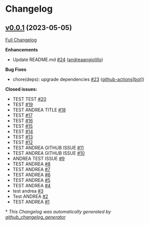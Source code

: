 # Changelog

## [v0.0.1](https://github.com/andreaangiolillo/cdk-test/tree/v0.0.1) (2023-05-05)

[Full Changelog](https://github.com/andreaangiolillo/cdk-test/compare/a79d1b9a220a93df1b0bca7f9408b6f571d8a371...v0.0.1)

**Enhancements**

- Update README.md [\#24](https://github.com/andreaangiolillo/cdk-test/pull/24) ([andreaangiolillo](https://github.com/andreaangiolillo))

**Bug Fixes**

- chore\(deps\): upgrade dependencies [\#23](https://github.com/andreaangiolillo/cdk-test/pull/23) ([github-actions[bot]](https://github.com/apps/github-actions))

**Closed issues:**

- TEST TEST [\#20](https://github.com/andreaangiolillo/cdk-test/issues/20)
- TEST [\#19](https://github.com/andreaangiolillo/cdk-test/issues/19)
- TEST ANDREA TITLE [\#18](https://github.com/andreaangiolillo/cdk-test/issues/18)
- TEST [\#17](https://github.com/andreaangiolillo/cdk-test/issues/17)
- TEST [\#16](https://github.com/andreaangiolillo/cdk-test/issues/16)
- TEST [\#15](https://github.com/andreaangiolillo/cdk-test/issues/15)
- TEST [\#14](https://github.com/andreaangiolillo/cdk-test/issues/14)
- TEST [\#13](https://github.com/andreaangiolillo/cdk-test/issues/13)
- TEST [\#12](https://github.com/andreaangiolillo/cdk-test/issues/12)
- TEST ANDREA GITHUB ISSUE [\#11](https://github.com/andreaangiolillo/cdk-test/issues/11)
- TEST ANDREA GITHUB ISSUE [\#10](https://github.com/andreaangiolillo/cdk-test/issues/10)
- ANDREA TEST ISSUE [\#9](https://github.com/andreaangiolillo/cdk-test/issues/9)
- TEST ANDREA [\#8](https://github.com/andreaangiolillo/cdk-test/issues/8)
- TEST ANDREA [\#7](https://github.com/andreaangiolillo/cdk-test/issues/7)
- TEST ANDREA [\#6](https://github.com/andreaangiolillo/cdk-test/issues/6)
- TEST ANDREA [\#5](https://github.com/andreaangiolillo/cdk-test/issues/5)
- TEST ANDREA [\#4](https://github.com/andreaangiolillo/cdk-test/issues/4)
- test andrea [\#3](https://github.com/andreaangiolillo/cdk-test/issues/3)
- Test ANDREA [\#2](https://github.com/andreaangiolillo/cdk-test/issues/2)
- TEST ANDREA [\#1](https://github.com/andreaangiolillo/cdk-test/issues/1)



\* *This Changelog was automatically generated by [github_changelog_generator](https://github.com/github-changelog-generator/github-changelog-generator)*
